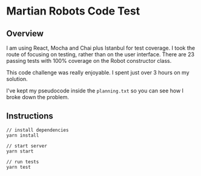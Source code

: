 # Martian Robots Code Test

## Overview

I am using React, Mocha and Chai plus Istanbul for test coverage. I took the route of focusing on testing, rather than on the user interface. There are 23 passing tests with 100% coverage on the Robot constructor class.

This code challenge was really enjoyable. I spent just over 3 hours on my solution.

I've kept my pseudocode inside the `planning.txt` so you can see how I broke down the problem.

## Instructions

```
// install dependencies
yarn install

// start server
yarn start

// run tests
yarn test

```